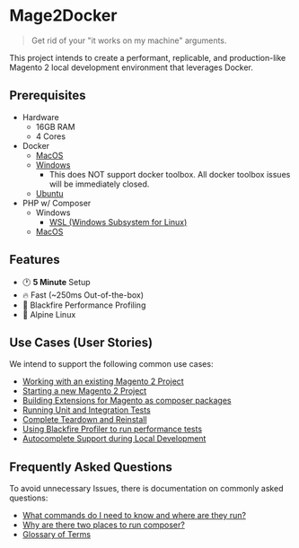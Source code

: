 # Mage2Docker

> Get rid of your "it works on my machine" arguments.

This project intends to create a performant, replicable, and production-like Magento 2 local development environment that leverages Docker.

## Prerequisites
* Hardware
    * 16GB RAM
    * 4 Cores
* Docker
    * [MacOS](https://docs.docker.com/docker-for-mac/install)
    * [Windows](https://docs.docker.com/docker-for-windows/install/)
        * This does NOT support docker toolbox. All docker toolbox issues will be immediately closed.
    * [Ubuntu](https://docs.docker.com/install/linux/docker-ce/ubuntu/)
* PHP w/ Composer
    * Windows
        * [WSL (Windows Subsystem for Linux)](./docs/stories/composer/on-windows.md)
    * [MacOS](https://getcomposer.org/doc/00-intro.md#installation-linux-unix-macos)

## Features
* :clock1: **5 Minute** Setup
* :fire: Fast (~250ms Out-of-the-box)
* :tada: Blackfire Performance Profiling
* :evergreen_tree: Alpine Linux

## Use Cases (User Stories)
We intend to support the following common use cases:
* [Working with an existing Magento 2 Project](./docs/stories/existing-project.md)
* [Starting a new Magento 2 Project](./docs/stories/new-project.md)
* [Building Extensions for Magento as composer packages](./docs/stories/extensions.md)
* [Running Unit and Integration Tests](./docs/stories/testing.md)
* [Complete Teardown and Reinstall](./docs/stories/reinstalling.md)
* [Using Blackfire Profiler to run performance tests](./docs/stories/blackfire.md)
* [Autocomplete Support during Local Development](./docs/stories/autocomplete.md)

## Frequently Asked Questions
To avoid unnecessary Issues, there is documentation on commonly asked questions:
* [What commands do I need to know and where are they run?]()
* [Why are there two places to run composer?]()
* [Glossary of Terms]()